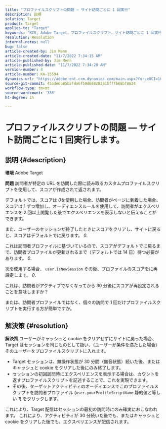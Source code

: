 ```yaml
---
title: "プロファイルスクリプトの問題 — サイト訪問ごとに 1 回実行"
description: 説明
solution: Target
product: Target
applies-to: "Target"
keywords: "KCS, Adobe Target，プロファイルスクリプト，サイト訪問ごとに 1 回実行， user.isNewSession, user.yourProfileScriptName"
resolution: Resolution
internal-notes: null
bug: false
article-created-by: Jim Menn
article-created-date: "11/7/2022 7:34:15 AM"
article-published-by: Jim Menn
article-published-date: "11/7/2022 7:34:28 AM"
version-number: 4
article-number: KA-15594
dynamics-url: "https://adobe-ent.crm.dynamics.com/main.aspx?forceUCI=1&pagetype=entityrecord&etn=knowledgearticle&id=a0637191-6e5e-ed11-9561-6045bd0065f9"
source-git-commit: 45ade6b85bafda6f59d68928381bfffb68bf8624
workflow-type: tm+mt
source-wordcount: '336'
ht-degree: 1%

---
```


# プロファイルスクリプトの問題 — サイト訪問ごとに 1 回実行します。

## 説明 {#description}


<b>環境</b>
Adobe Target

<b>問題</b>
訪問者が特定の URL を訪問した際に読み取るカスタムプロファイルスクリプトを使用して、スコアが作成されて返されます。

デフォルトでは、スコアは *0*&#x200B;を使用した場合、訪問者がページに到着した場合、スコアは 1 ずつ増加し、オーディエンスルールを使用して、訪問者がエクスペリエンスを 2 回以上閲覧した後でエクスペリエンスを表示しないと伝えることができます。



また、ユーザーのセッションが終了したときにスコアをクリアし、サイトに戻ると、スコアはデフォルトでに戻ります。 *0*.

これは訪問者プロファイルに基づいているので、スコアがデフォルトでに戻るまで、訪問者プロファイルが更新されるまで（デフォルトでは 14 日）待つ必要があります。 *0*.

次を使用する場合、 `user.isNewSession` その後、プロファイルのスコアをに再設定します。 *0*.



これは、訪問者がアクティブでなくなってから 30 分後にスコアが再設定されることを意味しますか？

または、訪問者プロファイルではなく、個々の訪問で 1 回だけプロファイルスクリプトを実行する方が簡単ですか。


## 解決策 {#resolution}


<b>解決策</b>
ユーザーがキャッシュと cookie をクリアせずにサイトに戻った場合、Target はセッションを同じものとして扱い、（ユーザーが条件を満たした場合）そのユーザーをプロファイルスクリプトに入れます。

- Target セッションは、無操作状態が 30 分間（無音状態）続いた後、またはキャッシュと cookie をクリアした後にのみ終了します。
- セッションの初回訪問時にエクスペリエンスを表示する場合は、カウントを返すプロファイルスクリプトを記述することで、これを実現できます。
- その後、ターゲットアクティビティのオーディエンスでこのプロファイルスクリプトを訪問者プロファイル (`user.yourProfileScriptName` 静的値と等しい *1*) をクリックします。


これにより、Target 配信はセッションの最初の訪問時にのみ確実におこなわれます。 これにより、アクティビティが 30 分続いた後でも、またはキャッシュと cookie をクリアした後でも、エクスペリエンスが配信されます。
